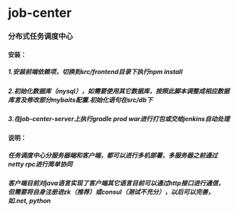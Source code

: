 # job-center
### 分布式任务调度中心

#### 安装：
##### 1.安装前端依赖项，切换到src/frontend目录下执行npm install
##### 2.初始化数据库（mysql），如需要使用其它数据库，按照此脚本调整成相应数据库言及修改部分mybaits配置.初始化语句在src/db下
##### 3.在job-center-server上执行gradle prod war进行打包或交给jenkins自动处理


#### 说明：
##### 任务调度中心分服务器端和客户端，都可以进行多机部署，多服务器之前通过netty rpc进行简单协同
##### 客户端目前对java语言实现了客户端其它语言目前可以通过http接口进行通信，但需要将自身注册进zk（推荐）或consul（测试不充分），以后可以完善，如.net, python

